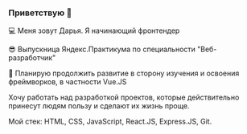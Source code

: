 ### Приветствую 👋

💻 Меня зовут Дарья. Я начинающий фронтендер 

😎 Выпускница Яндекс.Практикума по специальности "Веб-разработчик"

🚀 Планирую продолжить развитие в сторону изучения и освоения фреймворков, в частности Vue.JS


Хочу работать над разработкой проектов, которые действительно принесут людям пользу и сделают их жизнь проще.


Мой стек: HTML, CSS, JavaScript, React.JS, Express.JS, Git.


